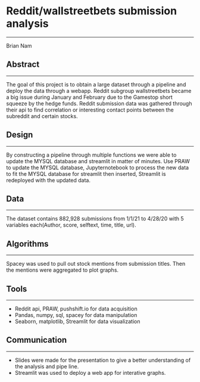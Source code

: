 # Reddit/wallstreetbets submission analysis

---

Brian Nam

## Abstract

---

The goal of this project is to obtain a large dataset through a pipeline and deploy the data through a webapp. Reddit subgroup wallstreetbets became a big issue during January and February due to the Gamestop short squeeze by the hedge funds. Reddit submission data was gathered through their api to find correlation or interesting contact points between the subreddit and certain stocks. 

## Design

---

By constructing a pipeline through multiple functions we were able to update the MYSQL database and streamlit in matter of minutes.
Use PRAW to update the MYSQL database, Jupyternotebook to process the new data to fit the MYSQL database for streamlit then inserted, Streamlit is redeployed with the updated data.

## Data

---

The dataset contains 882,928 submissions from 1/1/21 to 4/28/20 with 5 variables each(Author, score, selftext, time, title, url).

## Algorithms

---

Spacey was used to pull out stock mentions from submission titles. Then the mentions were aggregated to plot graphs.  


## Tools

---

* Reddit api, PRAW, pushshift.io for data acquisition
* Pandas, numpy, sql, spacey for data manipulation
* Seaborn, matplotlib, Streamlit for data visualization

## Communication

---

* Slides were made for the presentation to give a better understanding of the analysis and pipe line.
* Streamlit was used to deploy a web app for interative graphs.